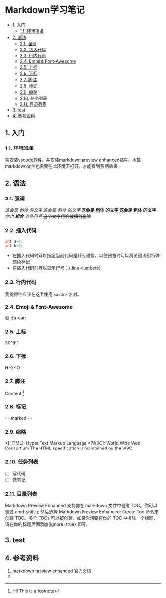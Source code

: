 # Markdown学习笔记 

<!-- @import "[TOC]" {cmd="toc" depthFrom=2 depthTo=6 orderedList=false} -->

<!-- code_chunk_output -->

- [1. 入门](#1-入门)
  - [1.1. 环境准备](#11-环境准备)
- [2. 语法](#2-语法)
  - [2.1. 强调](#21-强调)
  - [2.2. 插入代码](#22-插入代码)
  - [2.3. 行内代码](#23-行内代码)
  - [2.4. Emoji & Font-Awesome](#24-emoji-font-awesome)
  - [2.5. 上标](#25-上标)
  - [2.6. 下标](#26-下标)
  - [2.7. 脚注](#27-脚注)
  - [2.8. 标记](#28-标记)
  - [2.9. 缩略](#29-缩略)
  - [2.10. 任务列表](#210-任务列表)
  - [2.11. 目录列表](#211-目录列表)
- [3. test](#3-test)
- [4. 参考资料](#4-参考资料)

<!-- /code_chunk_output -->

## 1. 入门 

### 1.1. 环境准备

需安装vscode软件，并安装markdown preview enhanced插件。本篇markdown文件也需要在此环境下打开，才能看到预期效果。

## 2. 语法

### 2.1. 强调

*这会是 斜体 的文字*
_这会是 斜体 的文字_
**这会是 粗体 的文字**
__这会是 粗体 的文字__
_你也 **组合** 这些符号_
~~这个文字将会被横线删除~~

### 2.2. 插入代码

```c {.line-numbers}
int a=0;
int b=0;
```

- 在插入代码时可以指定当前代码是什么语言，以便预览时可以将关键词用特殊颜色标记
- 在插入代码时可以显示行号：{.line-numbers}


### 2.3. 行内代码

我觉得你应该在这里使用 `<addr>` 才对。

### 2.4. Emoji & Font-Awesome

:smile: 
:fa-car:

### 2.5. 上标

30^th^

### 2.6. 下标

H~2~O

### 2.7. 脚注

Content [^1]
[^1]: Hi! This is a footnote

### 2.8. 标记

==marked==

### 2.9. 缩略

*[HTML]: Hyper Text Markup Language
*[W3C]:  World Wide Web Consortium
The HTML specification is maintained by the W3C.

### 2.10. 任务列表

- [ ] 写代码
- [ ] 做笔记

### 2.11. 目录列表

Markdown Preview Enhanced 支持你在 markdown 文件中创建 TOC。你可以通过 cmd-shift-p 然后选择 Markdown Preview Enhanced: Create Toc 命令来创建 TOC。多个 TOCs 可以被创建。如果你想要在你的 TOC 中排除一个标题，请在你的标题后面添加{ignore=true} 即可。

## 3. test

## 4. 参考资料
1. [markdown preview enhanced 官方文档](https://shd101wyy.github.io/markdown-preview-enhanced/#/zh-cn/)
2. 
